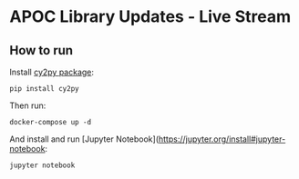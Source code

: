 
# APOC Library Updates - Live Stream

## How to run

Install [cy2py package](https://github.com/conker84/cy2py):

```
pip install cy2py
```

Then run:

```
docker-compose up -d
```

And install and run [Jupyter Notebook](https://jupyter.org/install#jupyter-notebook:

```
jupyter notebook
```
